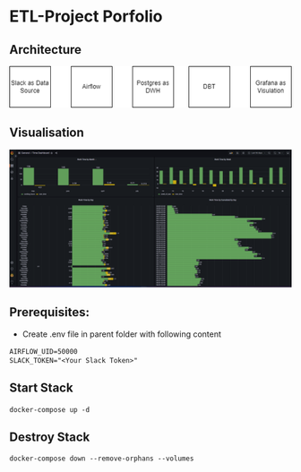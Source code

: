 # ETL-Project Porfolio

## Architecture
![Architecture](images/architecture.png)


## Visualisation
![Visualisation](images/grafana.png)


## Prerequisites:
- Create .env file in parent folder with following content
```
AIRFLOW_UID=50000
SLACK_TOKEN="<Your Slack Token>"
```


## Start Stack
```
docker-compose up -d
```

## Destroy Stack
```
docker-compose down --remove-orphans --volumes
```